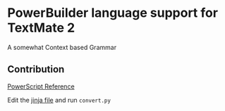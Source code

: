 # PowerBuilder language support for TextMate 2
A somewhat Context based Grammar

## Contribution
[PowerScript Reference](https://docs.appeon.com/pb2022r3/powerscript_reference/)

Edit the [jinja file](templates/PowerBuilder.tmLanguage.yaml.j2) and run `convert.py`
